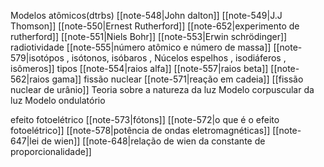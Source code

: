 
Modelos atômicos(dtrbs)
	[[note-548|John dalton]]
	[[note-549|J.J Thomson]]
	[[note-550|Ernest Rutherford]]
		[[note-652|experimento de rutherford]]
	[[note-551|Niels Bohr]]
	[[note-553|Erwin schrödinger]]
radiotividade
	[[note-555|número atômico e número de massa]]
	[[note-579|isotópos , isótonos, isóbaros , Núcelos espelhos , isodiáferos , isômeros]]
	tipos
		[[note-554|raios alfa]]
		[[note-557|raios beta]]
		[[note-562|raios gama]]
	fissão nuclear
		[[note-571|reação em cadeia]]
		[[fissão nuclear de urânio]]
Teoria sobre a natureza da luz
	Modelo corpuscular da luz
	Modelo ondulatório

efeito fotoelétrico
	[[note-573|fótons]]
	[[note-572|o que é o efeito fotoelétrico]]
[[note-578|potência de ondas eletromagnéticas]]
[[note-647|lei de wien]]
[[note-648|relação de wien da constante de proporcionalidade]]
